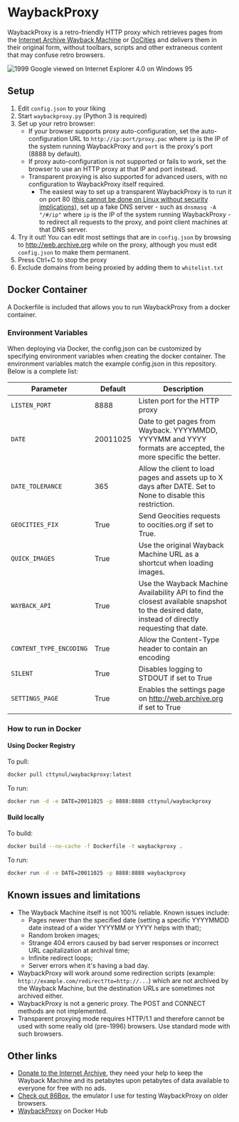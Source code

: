 # WaybackProxy

WaybackProxy is a retro-friendly HTTP proxy which retrieves pages from the [Internet Archive Wayback Machine](http://web.archive.org) or [OoCities](http://www.oocities.org) and delivers them in their original form, without toolbars, scripts and other extraneous content that may confuse retro browsers.

![1999 Google viewed on Internet Explorer 4.0 on Windows 95](http://i.imgur.com/tXsLc6O.png)

## Setup

1. Edit `config.json` to your liking
2. Start `waybackproxy.py` (Python 3 is required)
3. Set up your retro browser:
	* If your browser supports proxy auto-configuration, set the auto-configuration URL to `http://ip:port/proxy.pac` where `ip` is the IP of the system running WaybackProxy and `port` is the proxy's port (8888 by default).
	* If proxy auto-configuration is not supported or fails to work, set the browser to use an HTTP proxy at that IP and port instead.
	* Transparent proxying is also supported for advanced users, with no configuration to WaybackProxy itself required.
		* The easiest way to set up a transparent WaybackProxy is to run it on port 80 ([this cannot be done on Linux without security implications](https://unix.stackexchange.com/questions/87348/capabilities-for-a-script-on-linux)\), set up a fake DNS server - such as `dnsmasq -A "/#/ip"` where `ip` is the IP of the system running WaybackProxy - to redirect all requests to the proxy, and point client machines at that DNS server.
4. Try it out! You can edit most settings that are in `config.json` by browsing to http://web.archive.org while on the proxy, although you must edit `config.json` to make them permanent.
5. Press Ctrl+C to stop the proxy
6. Exclude domains from being proxied by adding them to `whitelist.txt`

## Docker Container

A Dockerfile is included that allows you to run WaybackProxy from a docker container. 

### Environment Variables

When deploying via Docker, the config.json can be customized by specifying environment variables when creating the docker container. The environment variables match the example config.json in this repository. Below is a complete list:

| Parameter        | Default | Description                            |
|------------------|---------|----------------------------------------|
| `LISTEN_PORT` | 8888 | Listen port for the HTTP proxy |
| `DATE` | 20011025 | Date to get pages from Wayback. YYYYMMDD, YYYYMM and YYYY formats are accepted, the more specific the better.|
| `DATE_TOLERANCE` | 365 | Allow the client to load pages and assets up to X days after DATE. Set to None to disable this restriction.|
| `GEOCITIES_FIX` | True | Send Geocities requests to oocities.org if set to True. |
| `QUICK_IMAGES` | True | Use the original Wayback Machine URL as a shortcut when loading images. |
| `WAYBACK_API` | True | Use the Wayback Machine Availability API to find the closest available snapshot to the desired date, instead of directly requesting that date.|
| `CONTENT_TYPE_ENCODING` | True | Allow the Content-Type header to contain an encoding |
| `SILENT` | True | Disables logging to STDOUT if set to True |
| `SETTINGS_PAGE` | True | Enables the settings page on http://web.archive.org if set to True |

### How to run in Docker

#### Using Docker Registry

To pull:

```bash
docker pull cttynul/waybackproxy:latest
```
To run:

```bash
docker run -d -e DATE=20011025 -p 8888:8888 cttynul/waybackproxy
```

#### Build locally

To build:

```bash
docker build --no-cache -f Dockerfile -t waybackproxy .
```
To run:

```bash
docker run -d -e DATE=20011025 -p 8888:8888 waybackproxy
```

## Known issues and limitations

* The Wayback Machine itself is not 100% reliable. Known issues include:
  * Pages newer than the specified date (setting a specific YYYYMMDD date instead of a wider YYYYMM or YYYY helps with that);
  * Random broken images;
  * Strange 404 errors caused by bad server responses or incorrect URL capitalization at archival time;
  * Infinite redirect loops;
  * Server errors when it's having a bad day.
* WaybackProxy will work around some redirection scripts (example: `http://example.com/redirect?to=http://...`) which are not archived by the Wayback Machine, but the destination URLs are sometimes not archived either.
* WaybackProxy is not a generic proxy. The POST and CONNECT methods are not implemented.
* Transparent proxying mode requires HTTP/1.1 and therefore cannot be used with some really old (pre-1996) browsers. Use standard mode with such browsers.

## Other links

* [Donate to the Internet Archive](https://archive.org/donate/), they need your help to keep the Wayback Machine and its petabytes upon petabytes of data available to everyone for free with no ads.
* [Check out 86Box](https://86box.github.io/), the emulator I use for testing WaybackProxy on older browsers.
* [WaybackProxy](https://hub.docker.com/r/cttynul/waybackproxy) on Docker Hub
